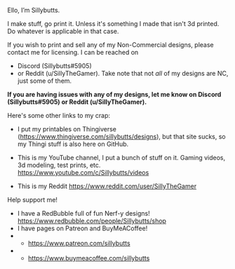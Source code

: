 Ello, I’m Sillybutts.


I make stuff, go print it. Unless it's something I made that isn't 3d printed. Do whatever is applicable in that case. 

If you wish to print and sell any of my Non-Commercial designs, please contact me for licensing. 
I can be reached on 
- Discord (Sillybutts#5905) 
- or Reddit (u/SillyTheGamer).
Take note that not *all* of my designs are NC, just some of them. 

**If you are having issues with any of my designs, let me know on Discord (Sillybutts#5905) or Reddit (u/SillyTheGamer).**

Here's some other links to my crap:

- I put my printables on Thingiverse (https://www.thingiverse.com/sillybutts/designs), but that site sucks, so my Thingi stuff is also here on GitHub.

- This is my YouTube channel, I put a bunch of stuff on it. Gaming videos, 3d modeling, test prints, etc. https://www.youtube.com/c/Sillybutts/videos

- This is my Reddit https://www.reddit.com/user/SillyTheGamer


Help support me!

- I have a RedBubble full of fun Nerf-y designs! https://www.redbubble.com/people/Sillybutts/shop
- I have pages on Patreon and BuyMeACoffee! 
- - https://www.patreon.com/sillybutts
- - https://www.buymeacoffee.com/sillybutts 

